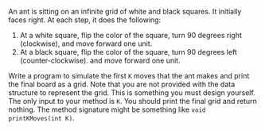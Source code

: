 An ant is sitting on an infinite grid of white and black squares. It initially faces right. At each step, it does the following:
1. At a white square, flip the color of the square, turn 90 degrees right (clockwise), and move forward one unit.
1. At a black square, flip the color of the square, turn 90 degrees left (counter-clockwise). and move forward one unit.

Write a program to simulate the first `K` moves that the ant makes and print the final board as a grid. Note that you are not provided with the data structure to represent the grid. This is something you must design yourself. The only input to your method is `K`. You should print the final grid and return nothing. The method signature might be something like `void printKMoves(int K)`.
